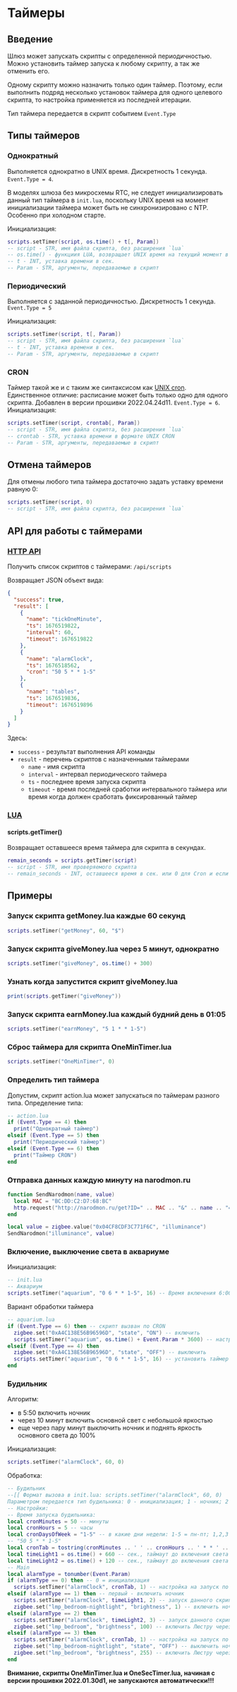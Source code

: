 # Таймеры

## Введение

Шлюз может запускать скрипты с определенной периодичностью. Можно установить таймер запуска к любому скрипту, а так же отменить его.

Одному скрипту можно назначить только один таймер. Поэтому, если выполнить подряд несколько установок таймера для одного целевого скрипта, то настройка применяется из последней итерации.

Тип таймера передается в скрипт событием `Event.Type`

## Типы таймеров

### Однократный

Выполняется однократно в UNIX время. Дискретность 1 секунда. `Event.Type = 4`.

В моделях шлюза без микросхемы RTC, не следует инициализировать данный тип таймера в `init.lua`, поскольку UNIX время на момент инициализации таймера может быть не синхронизировано с NTP. Особенно при холодном старте.

Инициализация:

```lua
scripts.setTimer(script, os.time() + t[, Param])
-- script - STR, имя файла скрипта, без расширения `lua`
-- os.time() - функциия LUA, возвращает UNIX время на текущий момент в сек.
-- t - INT, уставка времени в сек.
-- Param - STR, аргументы, передаваемые в скрипт
```

### Периодический

Выполняется с заданной периодичностью. Дискретность 1 секунда. `Event.Type = 5`

Инициализация:

```lua
scripts.setTimer(script, t[, Param])
-- script - STR, имя файла скрипта, без расширения `lua`
-- t - INT, уставка времени в сек.
-- Param - STR, аргументы, передаваемые в скрипт
```

### CRON

Таймер такой же и с таким же синтаксисом как [UNIX cron](https://ru.wikipedia.org/wiki/Cron). Единственное отличие: расписание может быть только одно для одного скрипта. Добавлен в версии прошивки 2022.04.24d11. `Event.Type = 6`.
Инициализация:

```lua
scripts.setTimer(script, crontab[, Param])
-- script - STR, имя файла скрипта, без расширения `lua`
-- crontab - STR, уставка времени в формате UNIX CRON
-- Param - STR, аргументы, передаваемые в скрипт
```

## Отмена таймеров

Для отмены любого типа таймера достаточно задать уставку времени равную 0:

```lua
scripts.setTimer(script, 0)
-- script - STR, имя файла скрипта, без расширения `lua`
```

## API для работы с таймерами

### [HTTP API](/http_api.md#скрипты-lua)

Получить список скриптов с таймерами:
`/api/scripts`

Возвращает JSON объект вида:

```json
{
  "success": true,
  "result": [
    {
      "name": "tickOneMinute",
      "ts": 1676519822,
      "interval": 60,
      "timeout": 1676519822
    },
    {
      "name": "alarmClock",
      "ts": 1676518562,
      "cron": "50 5 * * 1-5"
    },
    {
      "name": "tables",
      "ts": 1676519836,
      "timeout": 1676519896
    }
  ]
}
```

Здесь:

- `success` - результат выполнения API команды
- `result` - перечень скриптов с назначенными таймерами
  - `name` - имя скрипта
  - `interval` - интервал периодического таймера
  - `ts` - последнее время запуска скрипта
  - `timeout` - время последней сработки интервального таймера или время когда должен сработать фиксированный таймер

### [LUA](/lua.md)

#### scripts.getTimer()

Возвращает оставшееся время таймера для скрипта в секундах.

```lua
remain_seconds = scripts.getTimer(script)
-- script - STR, имя проверяемого скрипта
-- remain_seconds - INT, оставшееся время в сек. или 0 для Cron и если таймера нет
```

## Примеры

### Запуск скрипта getMoney.lua каждые 60 секунд

```lua
scripts.setTimer("getMoney", 60, "$")
```

### Запуск скрипта giveMoney.lua через 5 минут, однократно

```lua
scripts.setTimer("giveMoney", os.time() + 300)
```

### Узнать когда запустится скрипт giveMoney.lua

```lua
print(scripts.getTimer("giveMoney"))
```

### Запуск скрипта earnMoney.lua каждый будний день в 01:05

```lua
scripts.setTimer("earnMoney", "5 1 * * 1-5")
```

### Сброс таймера для скрипта OneMinTimer.lua

```lua
scripts.setTimer("OneMinTimer", 0)
```

### Определить тип таймера

Допустим, скрипт action.lua может запускаться по таймерам разного типа. Определение типа:

```lua
-- action.lua
if (Event.Type == 4) then
  print("Однократный таймер")
elseif (Event.Type == 5) then
  print("Периодический таймер")
elseif (Event.Type == 6) then
  print("Таймер CRON")
end
```

### Отправка данных каждую минуту на narodmon.ru

```lua
function SendNarodmon(name, value)
  local MAC = "BC:DD:C2:D7:68:BC"
  http.request("http://narodmon.ru/get?ID=" .. MAC .. "&" .. name .. "=" .. tostring(value))
end

local value = zigbee.value("0x04CF8CDF3C771F6C", "illuminance")
SendNarodmon("illuminance", value)
```

### Включение, выключение света в аквариуме

Инициализация:

```lua
-- init.lua
-- Аквариум
scripts.setTimer("aquarium", "0 6 * * 1-5", 16) -- Время включения 6:00 в будни. В параметр передаем число часов, через которое выключить
```

Вариант обработки таймера

```lua
-- aquarium.lua
if (Event.Type == 6) then -- скрипт вызван по CRON
  zigbee.set("0xA4C138E56B96596D", "state", "ON") -- включить
  scripts.setTimer("aquarium", os.time() + Event.Param * 3600) -- настроить скрипт на запуска через кол-во часов переданных аргументом
elseif (Event.Type == 4) then
  zigbee.set("0xA4C138E56B96596D", "state", "OFF") -- выключить
  scripts.setTimer("aquarium", "0 6 * * 1-5", 16) -- установить таймер для следующего включения света
end
```

### Будильник

Алгоритм:

- в 5:50 включить ночник
- через 10 минут включить основной свет с небольшой яркостью
- еще через пару минут выключить ночник и поднять яркость основного света до 100%

Инициализация:

```lua
scripts.setTimer("alarmClock", 60, 0)
```

Обработка:

```lua
-- Будильник
--[[ Формат вызова в init.lua: scripts.setTimer("alarmClock", 60, 0)
Параметром передается тип будильника: 0 - инициализация; 1 - ночник; 2 - свет на 50%; 3 - свет на 100% ]]
-- Настройки:
-- Время запуска будильника:
local cronMinutes = 50 -- минуты
local cronHours = 5 -- часы
local cronDaysOfWeek = "1-5" -- в какие дни недели: 1-5 = пн-пт; 1,2,3 = пн,вт,ср
-- "50 5 * * 1-5"
local cronTab = tostring(cronMinutes .. ' ' .. cronHours .. ' * * ' .. cronDaysOfWeek)
local timeLight1 = os.time() + 660 -- сек., таймаут до включения света на 50%
local timeLight2 = os.time() + 120 -- сек., таймаут до включения света на 100%
-- Main
local alarmType = tonumber(Event.Param)
if (alarmType == 0) then -- 0 = инициализация
  scripts.setTimer("alarmClock", cronTab, 1) -- настройка на запуск по Cron на время cronTab
elseif (alarmType == 1) then -- первый - включить ночник
  scripts.setTimer("alarmClock", timeLight1, 2) -- запуск данного скрипта через 10 минут на вкл света на 50%
  zigbee.set("lmp_bedroom-nightlight", "brightness", 1) -- включить ночник через якость = 1
elseif (alarmType == 2) then
  scripts.setTimer("alarmClock", timeLight2, 3) -- запуск данного скрипта через 10 минут на вкл света на max
  zigbee.set("lmp_bedroom", "brightness", 100) -- включить Люстру через якость = 50%
elseif (alarmType == 3) then
  scripts.setTimer("alarmClock", cronTab, 1) -- настройка на запуск по Cron на время cronTab
  zigbee.set("lmp_bedroom-nightlight", "state", "OFF") -- выключить ночник
  zigbee.set("lmp_bedroom", "brightness", 255) -- включить Люстру через якость = 100%
end
```

**Внимание, скрипты OneMinTimer.lua и OneSecTimer.lua, начиная с версии прошивки 2022.01.30d1, не запускаются автоматически!!!**

